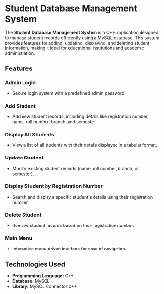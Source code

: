 # Student Database Management System

The **Student Database Management System** is a C++ application designed to manage student records efficiently using a MySQL database. This system provides features for adding, updating, displaying, and deleting student information, making it ideal for educational institutions and academic administration.

## Features

### Admin Login 
- Secure login system with a predefined admin password.

### Add Student
- Add new student records, including details like registration number, name, roll number, branch, and semester.

### Display All Students
- View a list of all students with their details displayed in a tabular format.

### Update Student
- Modify existing student records (name, roll number, branch, or semester).

### Display Student by Registration Number
- Search and display a specific student's details using their registration number.

### Delete Student
- Remove student records based on their registration number.

### Main Menu
- Interactive menu-driven interface for ease of navigation.

## Technologies Used
- **Programming Language:** C++  
- **Database:** MySQL  
- **Library:** MySQL Connector C++

